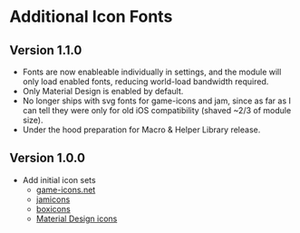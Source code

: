 # Additional Icon Fonts

## Version 1.1.0

- Fonts are now enableable individually in settings, and the module will only load enabled fonts, reducing world-load bandwidth required.
- Only Material Design is enabled by default.
- No longer ships with svg fonts for game-icons and jam, since as far as I can tell they were only for old iOS compatibility (shaved ~2/3 of module size).
- Under the hood preparation for Macro & Helper Library release.

## Version 1.0.0

- Add initial icon sets
  - [game-icons.net](https://game-icons.net/)
  - [jamicons](https://jam-icons.com/)
  - [boxicons](https://boxicons.com/)
  - [Material Design icons](https://pictogrammers.com/library/mdi/)
